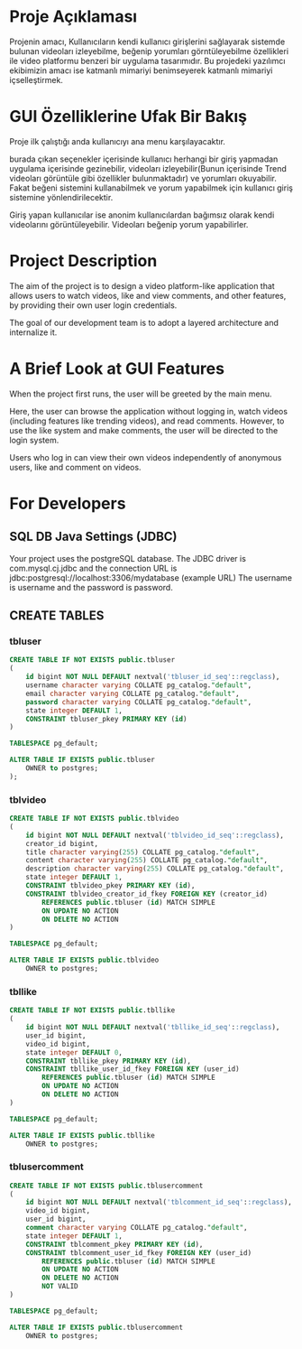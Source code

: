 # Proje Açıklaması

Projenin amacı, Kullanıcıların kendi kullanıcı girişlerini sağlayarak sistemde bulunan videoları izleyebilme,
beğenip yorumları görntüleyebilme özellikleri ile video platformu benzeri bir uygulama tasarımıdır.
Bu projedeki yazılımcı ekibimizin amacı ise katmanlı mimariyi benimseyerek katmanlı mimariyi içselleştirmek.

# GUI Özelliklerine Ufak Bir Bakış 
Proje ilk çalıştığı anda kullanıcıyı ana menu karşılayacaktır.

burada çıkan seçenekler içerisinde kullanıcı herhangi bir giriş yapmadan uygulama içerisinde gezinebilir,
videoları izleyebilir(Bunun içerisinde Trend videoları görüntüle gibi özellikler bulunmaktadır) ve yorumları okuyabilir. 
Fakat beğeni sistemini kullanabilmek ve yorum yapabilmek için kullanıcı giriş sistemine yönlendirilecektir.

Giriş yapan kullanıcılar ise anonim kullanıcılardan bağımsız olarak kendi videolarını görüntüleyebilir.
Videoları beğenip yorum yapabilirler. 


# Project Description
The aim of the project is to design a video platform-like application that allows users to watch videos, 
like and view comments, and other features, by providing their own user login credentials.

The goal of our development team is to adopt a layered architecture and internalize it.

# A Brief Look at GUI Features
When the project first runs, the user will be greeted by the main menu.

Here, the user can browse the application without logging in, watch videos (including features like trending videos), 
and read comments. However, to use the like system and make comments, the user will be directed to the login system.

Users who log in can view their own videos independently of anonymous users, like and comment on videos.

# For Developers

## SQL DB Java Settings (JDBC)

Your project uses the postgreSQL database. 
The JDBC driver is com.mysql.cj.jdbc and 
the connection URL is jdbc:postgresql://localhost:3306/mydatabase (example URL) 
The username is username and the password is password.



## CREATE TABLES

### tbluser

```sql
CREATE TABLE IF NOT EXISTS public.tbluser
(
    id bigint NOT NULL DEFAULT nextval('tbluser_id_seq'::regclass),
    username character varying COLLATE pg_catalog."default",
    email character varying COLLATE pg_catalog."default",
    password character varying COLLATE pg_catalog."default",
    state integer DEFAULT 1,
    CONSTRAINT tbluser_pkey PRIMARY KEY (id)
)

TABLESPACE pg_default;

ALTER TABLE IF EXISTS public.tbluser
    OWNER to postgres;
);
```

### tblvideo
```sql
CREATE TABLE IF NOT EXISTS public.tblvideo
(
    id bigint NOT NULL DEFAULT nextval('tblvideo_id_seq'::regclass),
    creator_id bigint,
    title character varying(255) COLLATE pg_catalog."default",
    content character varying(255) COLLATE pg_catalog."default",
    description character varying(255) COLLATE pg_catalog."default",
    state integer DEFAULT 1,
    CONSTRAINT tblvideo_pkey PRIMARY KEY (id),
    CONSTRAINT tblvideo_creator_id_fkey FOREIGN KEY (creator_id)
        REFERENCES public.tbluser (id) MATCH SIMPLE
        ON UPDATE NO ACTION
        ON DELETE NO ACTION
)

TABLESPACE pg_default;

ALTER TABLE IF EXISTS public.tblvideo
    OWNER to postgres;
```


### tbllike
```sql
CREATE TABLE IF NOT EXISTS public.tbllike
(
    id bigint NOT NULL DEFAULT nextval('tbllike_id_seq'::regclass),
    user_id bigint,
    video_id bigint,
    state integer DEFAULT 0,
    CONSTRAINT tbllike_pkey PRIMARY KEY (id),
    CONSTRAINT tbllike_user_id_fkey FOREIGN KEY (user_id)
        REFERENCES public.tbluser (id) MATCH SIMPLE
        ON UPDATE NO ACTION
        ON DELETE NO ACTION
)

TABLESPACE pg_default;

ALTER TABLE IF EXISTS public.tbllike
    OWNER to postgres;
```
### tblusercomment
```sql
CREATE TABLE IF NOT EXISTS public.tblusercomment
(
    id bigint NOT NULL DEFAULT nextval('tblcomment_id_seq'::regclass),
    video_id bigint,
    user_id bigint,
    comment character varying COLLATE pg_catalog."default",
    state integer DEFAULT 1,
    CONSTRAINT tblcomment_pkey PRIMARY KEY (id),
    CONSTRAINT tblcomment_user_id_fkey FOREIGN KEY (user_id)
        REFERENCES public.tbluser (id) MATCH SIMPLE
        ON UPDATE NO ACTION
        ON DELETE NO ACTION
        NOT VALID
)

TABLESPACE pg_default;

ALTER TABLE IF EXISTS public.tblusercomment
    OWNER to postgres;
```
